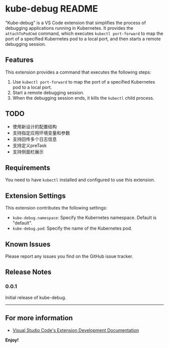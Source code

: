 # kube-debug README

"Kube-debug" is a VS Code extension that simplifies the process of debugging applications running in Kubernetes. It provides the `attachToPodCmd` command, which executes `kubectl port-forward` to map the port of a specified Kubernetes pod to a local port, and then starts a remote debugging session.

## Features

This extension provides a command that executes the following steps:

1. Use `kubectl port-forward` to map the port of a specified Kubernetes pod to a local port.
2. Start a remote debugging session.
3. When the debugging session ends, it kills the `kubectl` child process.

## TODO
- 使用新设计的配置结构
- 支持指定应用环境变量和参数
- 支持回传多个日志信息
- 支持定义preTask
- 支持侧面栏展示

## Requirements

You need to have `kubectl` installed and configured to use this extension.

## Extension Settings

This extension contributes the following settings:

* `kube-debug.namespace`: Specify the Kubernetes namespace. Default is "default".
* `kube-debug.pod`: Specify the name of the Kubernetes pod.

## Known Issues

Please report any issues you find on the GitHub issue tracker.

## Release Notes

### 0.0.1

Initial release of kube-debug.

---

## For more information

* [Visual Studio Code's Extension Development Documentation](https://code.visualstudio.com/api)

**Enjoy!**